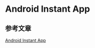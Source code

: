 # Android Instant App

## 参考文章

[Android Instant App](https://blog.csdn.net/tscyds/article/details/74331085)